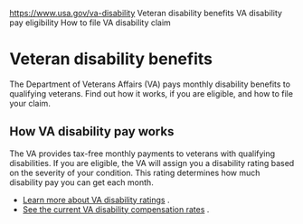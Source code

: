 

https://www.usa.gov/va-disability
Veteran disability benefits
VA disability pay eligibility
How to file VA disability claim

Veteran disability benefits
===========================

The Department of Veterans Affairs (VA) pays monthly disability benefits to qualifying veterans. Find out how it works, if you are eligible, and how to file your claim.

**How VA disability pay works**
-------------------------------

The VA provides tax-free monthly payments to veterans with qualifying disabilities. If you are eligible, the VA will assign you a disability rating based on the severity of your condition. This rating determines how much disability pay you can get each month.

* [Learn more about VA disability ratings](https://www.va.gov/disability/about-disability-ratings/)
  .
* [See the current VA disability compensation rates](https://www.va.gov/disability/compensation-rates/veteran-rates/)
  .
